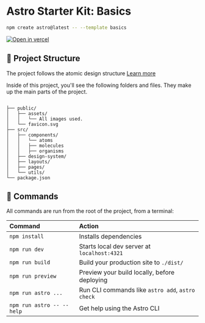 # Astro Starter Kit: Basics

```sh
npm create astro@latest -- --template basics
```

[![Open in vercel](https://developer.stackblitz.com/img/open_in_stackblitz.svg)](https://stackblitz.com/github/withastro/astro/tree/latest/examples/basics)

## 🚀 Project Structure

The project follows the atomic design structure [Learn more](https://bradfrost.com/blog/post/atomic-web-design/)

Inside of this project, you'll see the following folders and files. They make up the main parts of the project.

```text

├── public/
│   ├── assets/
│   │   └── All images used.
│   └── favicon.svg
├── src/
│   ├── components/
│   │   └── atoms
│   │   ├── molecules
│   │   ├── organisms
│   ├── design-system/
│   ├── layouts/
│   ├── pages/
│   └── utils/
└── package.json
```

## 🧞 Commands

All commands are run from the root of the project, from a terminal:

| Command                   | Action                                           |
| :------------------------ | :----------------------------------------------- |
| `npm install`             | Installs dependencies                            |
| `npm run dev`             | Starts local dev server at `localhost:4321`      |
| `npm run build`           | Build your production site to `./dist/`          |
| `npm run preview`         | Preview your build locally, before deploying     |
| `npm run astro ...`       | Run CLI commands like `astro add`, `astro check` |
| `npm run astro -- --help` | Get help using the Astro CLI                     |
